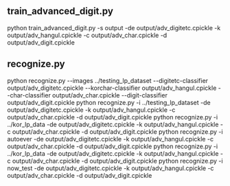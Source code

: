 
## train_advanced_digit.py
python train_advanced_digit.py -s output -de output/adv_digitetc.cpickle -k output/adv_hangul.cpickle -c output/adv_char.cpickle -d output/adv_digit.cpickle

## recognize.py
python recognize.py --images ../testing_lp_dataset --digitetc-classifier output/adv_digitetc.cpickle --korchar-classifier output/adv_hangul.cpickle --char-classifier output/adv_char.cpickle --digit-classifier output/adv_digit.cpickle
python recognize.py -i ../testing_lp_dataset -de output/adv_digitetc.cpickle -k output/adv_hangul.cpickle -c output/adv_char.cpickle -d output/adv_digit.cpickle
python recognize.py -i ../kor_lp_data -de output/adv_digitetc.cpickle -k output/adv_hangul.cpickle -c output/adv_char.cpickle -d output/adv_digit.cpickle
python recognize.py -i autoever -de output/adv_digitetc.cpickle -k output/adv_hangul.cpickle -c output/adv_char.cpickle -d output/adv_digit.cpickle
python recognize.py -i ../kor_lp_data -de output/adv_digitetc.cpickle -k output/adv_hangul.cpickle -c output/adv_char.cpickle -d output/adv_digit.cpickle
python recognize.py -i now_test -de output/adv_digitetc.cpickle -k output/adv_hangul.cpickle -c output/adv_char.cpickle -d output/adv_digit.cpickle
